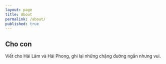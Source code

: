 ```yaml
---
layout: page
title: About
permalink: /about/
published: true
---
```


## Cho con
Viết cho Hải Lâm và Hải Phong, ghi lại những chặng đường ngắn nhưng vui.
